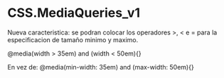 # CSS.MediaQueries_v1

Nueva caracteristica: se podran colocar los operadores >, < e = para la especificacion de tamaño minimo y maximo. 

@media(width > 35em) and (width < 50em){}

En vez de: @media(min-width: 35em) and (max-width: 50em){}
